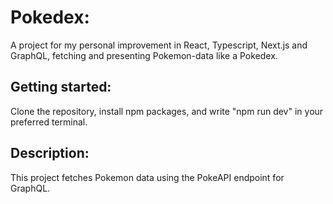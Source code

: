 # Pokedex:

A project for my personal improvement in React, Typescript, Next.js and GraphQL, fetching and presenting Pokemon-data like a Pokedex.

## Getting started:

Clone the repository, install npm packages, and write "npm run dev" in your preferred terminal.

## Description:

This project fetches Pokemon data using the PokeAPI endpoint for GraphQL.
